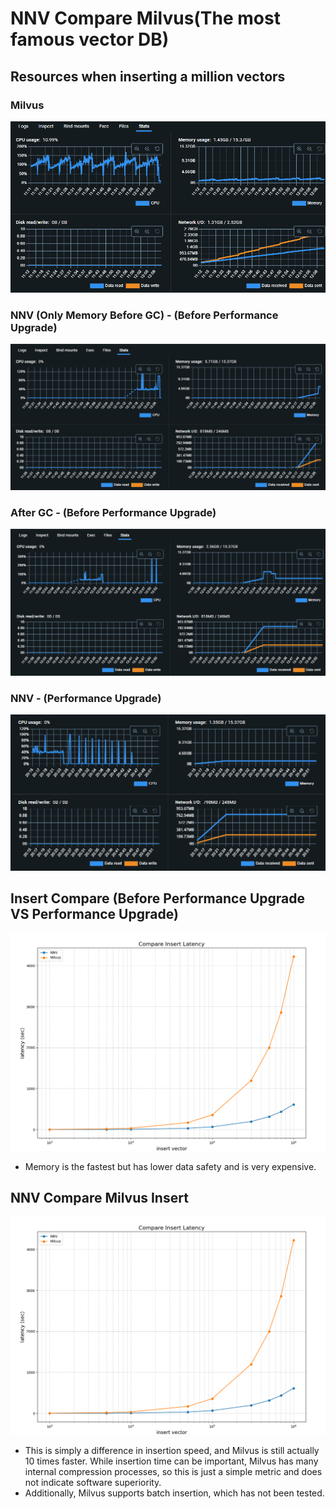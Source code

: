 # NNV Compare Milvus(The most famous vector DB)

## Resources when inserting a million vectors

### Milvus

![png1](../assets/v1compare/milvus-bench-flat.png)

### NNV (Only Memory Before GC) - (Before Performance Upgrade)

![png2](../assets/v1compare/nnv-edge-cache.png)

### After GC - (Before Performance Upgrade)

![png3](../assets/v1compare/nnv-edge-cache-gc.png)

### NNV - (Performance Upgrade)

![png4](../assets/v1compare/nnv-disk.png)

## Insert Compare (Before Performance Upgrade VS Performance Upgrade)

![png5](../assets/v1compare/insert-comp.png)

- Memory is the fastest but has lower data safety and is very expensive.

## NNV Compare Milvus Insert

![png6](../assets/v1compare/insert-comp.png)

- This is simply a difference in insertion speed, and Milvus is still actually 10 times faster. While insertion time can be important, Milvus has many internal compression processes, so this is just a simple metric and does not indicate software superiority.
- Additionally, Milvus supports batch insertion, which has not been tested.
